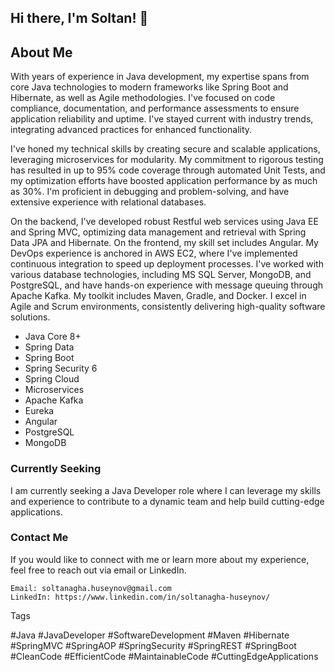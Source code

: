 ## Hi there, I'm Soltan! 👋

## About Me

With years of experience in Java development, my expertise spans from core Java technologies to modern frameworks like Spring Boot and Hibernate, as well as Agile methodologies. I've focused on code compliance, documentation, and performance assessments to ensure application reliability and uptime. I've stayed current with industry trends, integrating advanced practices for enhanced functionality.

I've honed my technical skills by creating secure and scalable applications, leveraging microservices for modularity. My commitment to rigorous testing has resulted in up to 95% code coverage through automated Unit Tests, and my optimization efforts have boosted application performance by as much as 30%. I'm proficient in debugging and problem-solving, and have extensive experience with relational databases.

On the backend, I've developed robust Restful web services using Java EE and Spring MVC, optimizing data management and retrieval with Spring Data JPA and Hibernate. On the frontend, my skill set includes Angular. My DevOps experience is anchored in AWS EC2, where I've implemented continuous integration to speed up deployment processes. I've worked with various database technologies, including MS SQL Server, MongoDB, and PostgreSQL, and have hands-on experience with message queuing through Apache Kafka. My toolkit includes Maven, Gradle, and Docker. I excel in Agile and Scrum environments, consistently delivering high-quality software solutions.

*    Java Core 8+
*    Spring Data
*    Spring Boot
*    Spring Security 6
*    Spring Cloud
*    Microservices
*    Apache Kafka
*    Eureka
*    Angular
*    PostgreSQL
*    MongoDB

### Currently Seeking

I am currently seeking a Java Developer role where I can leverage my skills and experience to contribute to a dynamic team and help build cutting-edge applications.

### Contact Me

If you would like to connect with me or learn more about my experience, feel free to reach out via email or LinkedIn.

    Email: soltanagha.huseynov@gmail.com
    LinkedIn: https://www.linkedin.com/in/soltanagha-huseynov/

Tags

#Java #JavaDeveloper #SoftwareDevelopment #Maven #Hibernate #SpringMVC #SpringAOP #SpringSecurity #SpringREST #SpringBoot #CleanCode #EfficientCode #MaintainableCode #CuttingEdgeApplications
